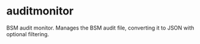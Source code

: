 # auditmonitor
BSM audit monitor.  Manages the BSM audit file, converting it to JSON with optional filtering.

